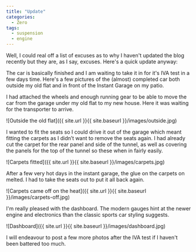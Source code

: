 ```yaml
---
title: "Update"
categories:
  - Zero
tags:
  - suspension
  - engine
---
```


Well, I could real off a list of excuses as to why I haven't updated the blog recently but they are, as I say, excuses. Here's a quick update anyway:

The car is basically finished and I am waiting to take it in for it's IVA test in a few days time. Here's a few pictures of the (almost) completed car both outside my old flat and in front of the Instant Garage on my patio.

I had attached the wheels and enough running gear to be able to move the car from the garage under my old flat to my new house. Here it was waiting for the transporter to arrive.

![Outside the old flat]({{ site.url }}{{ site.baseurl }}/images/outside.jpg)

I wanted to fit the seats so I could drive it out of the garage which meant fitting the carpets as I didn’t want to remove the seats again. I had already cut the carpet for the rear panel and side of the tunnel, as well as covering the panels for the top of the tunnel so these when in fairly easily.

![Carpets fitted]({{ site.url }}{{ site.baseurl }}/images/carpets.jpg)

After a few very hot days in the instant garage, the glue on the carpets on melted. I had to take the seats out to put it all back again.

![Carpets came off on the heat]({{ site.url }}{{ site.baseurl }}/images/carpets-off.jpg)

I'm really pleased with the dashboard. The modern gauges hint at the newer engine and electronics than the classic sports car styling suggests.

![Dashboard]({{ site.url }}{{ site.baseurl }}/images/dashboard.jpg)

I will endeavour to post a few more photos after the IVA test if I haven't been battered too much.
